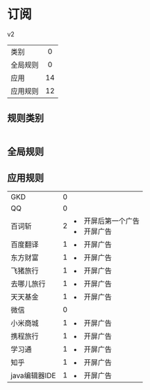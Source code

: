 # 订阅

v2

|||
| - |:-:|
|类别|0|
|全局规则|0|
|应用|14|
|应用规则|12|

## 规则类别

|||
| - |:-:|


## 全局规则



## 应用规则

||||
| - |:-:|-|
|GKD|0||
|QQ|0||
|百词斩|2|<li>开屏后第一个广告<li>开屏广告|
|百度翻译|1|<li>开屏广告|
|东方财富|1|<li>开屏广告|
|飞猪旅行|1|<li>开屏广告|
|去哪儿旅行|1|<li>开屏广告|
|天天基金|1|<li>开屏广告|
|微信|0||
|小米商城|1|<li>开屏广告|
|携程旅行|1|<li>开屏广告|
|学习通|1|<li>开屏广告|
|知乎|1|<li>开屏广告|
|java编辑器IDE|1|<li>开屏广告|
